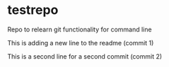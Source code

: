 # testrepo
Repo to relearn git functionality for command line

This is adding a new line to the readme (commit 1)

This is a second line for a second commit (commit 2)
